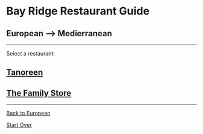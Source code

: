 # Bay Ridge Restaurant Guide
## European --> Medierranean
---
Select a restaurant:
## [Tanoreen](https://tanoreen.com/)
## [The Family Store](http://familystorecooks.com/)
---

[Back to European](../european/european.md)

[Start Over](../home.md)